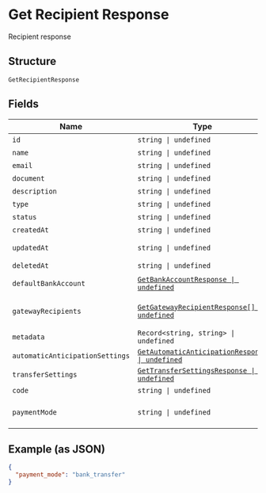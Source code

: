 
# Get Recipient Response

Recipient response

## Structure

`GetRecipientResponse`

## Fields

| Name | Type | Tags | Description |
|  --- | --- | --- | --- |
| `id` | `string \| undefined` | Optional | Id |
| `name` | `string \| undefined` | Optional | Name |
| `email` | `string \| undefined` | Optional | Email |
| `document` | `string \| undefined` | Optional | Document |
| `description` | `string \| undefined` | Optional | Description |
| `type` | `string \| undefined` | Optional | Type |
| `status` | `string \| undefined` | Optional | Status |
| `createdAt` | `string \| undefined` | Optional | Creation date |
| `updatedAt` | `string \| undefined` | Optional | Last update date |
| `deletedAt` | `string \| undefined` | Optional | Deletion date |
| `defaultBankAccount` | [`GetBankAccountResponse \| undefined`](../../doc/models/get-bank-account-response.md) | Optional | Default bank account |
| `gatewayRecipients` | [`GetGatewayRecipientResponse[] \| undefined`](../../doc/models/get-gateway-recipient-response.md) | Optional | Info about the recipient on the gateway |
| `metadata` | `Record<string, string> \| undefined` | Optional | Metadata |
| `automaticAnticipationSettings` | [`GetAutomaticAnticipationResponse \| undefined`](../../doc/models/get-automatic-anticipation-response.md) | Optional | - |
| `transferSettings` | [`GetTransferSettingsResponse \| undefined`](../../doc/models/get-transfer-settings-response.md) | Optional | - |
| `code` | `string \| undefined` | Optional | Recipient code |
| `paymentMode` | `string \| undefined` | Optional | Payment mode<br>**Default**: `'bank_transfer'` |

## Example (as JSON)

```json
{
  "payment_mode": "bank_transfer"
}
```

